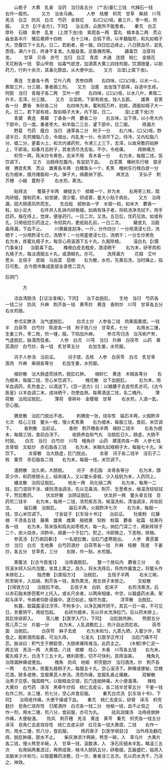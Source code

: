 <!-- { "loadSidebar": true } -->
　　山栀子　大黄　乳香　没药　当归各五分　(艹舌)蒌仁三钱　代赭石一钱　　右作一服煎。
　　又方　治坐马痈。
　　人参　桔梗　枳壳　甘草　柴胡　川芎　羌活　白芷　防风　白朮　芍药　金银花　　右(口父)咀，姜三片，枣一枚，煎服。　　又方 【《千金方》，下同】 　治五痔，众医所不能愈者。　　秦艽　白芷　厚朴　石楠　紫参　乱发　(上庶下虫)虫　紫菀各一两　雷丸　槁本各二两　贯众　蝱虫各半斤　猪后悬蹄十四枚　　右十三味，合捣下筛，以羊髓脂煎，和丸如梧子大，空腹饮下十五丸，日二。若剧者，夜一服。四日肛边痒止，八日脓血尽，鼠乳悉痊。满六十日，终身不复发。久服益善。忌鱼猪肉等。
　　蠲毒饮　治穿裆发。
　　甘草　贝母　赤芍　当归　白芷　青皮　木通　连翘　桃仁　金银花　天花粉各一钱　穿山甲炮　如毒气欲泄，加酒蒸大黄三四钱煎服。饮酒随量，以助药力，行利十余次，其毒化脓血，从大便中出。　　又方　治湿(上匿下虫)。

　　黄连　生姜各十两　艾叶八两　苦参四两　　右四味，(口父)咀，以水一斗，煮取三升，分三服，重者服三剂。　　又方　治匿　虫虫蚀下部痒，谷道中生疮。　　阿胶　当归　青葙子各二两　艾叶一把　　右四味，(口父)咀，以水八升，煮取二升半，去滓，分三服。　　又方　治湿病，下部有疮虫，蚀人五脏。　　雄黄　皂荚各一分　麝香　朱砂各二分　　右四味为末，蜜和捣万杵，初病，酒服如梧子大一丸，日二。若下部有疮，取如梧子大末，内下部，日二。
　　湿(上匿下虫)方
　　青黛　黄连　黄蘗　丁香各一两　麝香二分　　右五味，治下筛，以小枣大内下部中，日一度。重者枣大，和羊脂二三合，灌下部中，日二服。
　　痔漏方
　　野葛　芍药　薤白　当归　通草各二分　附子一分　　右六味，(口父)咀，酢浸半日，先煎猪脂八合，令烟出，内乱发一分，令消尽下之。待冷，又内松脂八分、蜡二分，更着火上，和次内诸药煎，令沸三上三下，去滓，以故帛敷药贴肿上，干即易。如春月去附子，其发须尽洗去垢，不尔，令疮痛。
　　痔肿痛方
　　枳壳一两，陈米炒令黄色，去米不用　青木香一分　　右为末，每服二钱，饭饮调下。
　　又方　治肠痔在腹内，有鼠奶下血。　　白芜荑　椿树东行根　狼牙根　猬皮炙焦　贯众　雄黄各半两　白鳝鱼头一个，炙焦　槐树东行根白皮一分　　右为细末，腊月猪脂和一丸，弹子大，绵裹纳下部。
　　淋洗法
　　天仙子　荆芥穗　小椒　蔓荆子
　　右水煎，熏洗。

　　贴痔法
　　蜀葵子半两　蝉蜕五个　槟榔一个，并为末　　右用枣三枚，取肉研细，搜和药末，如觉硬，滴少蜜，研成膏，量大小贴于病处。　　又方　治痔漏，因大肠感风热而生。　　生白砒　腻粉各一字　水银一粒，如米大　麝香一粒，如小豆大　　右件并入乳钵内研极细，如病有珠子者，将矾汤净洗拭干，用手捻药，揩在痔上，觉痒，便是药行。一日二次。又洗。五日后，住药见效。如或有孔，只用纸捻引药送之，令彻其内，更纸贴孔前，一日二次。
　　蘗皮丸　治脏毒痔漏，下血不止。
　　川黄蘗皮刮净，一斤，分作四分：一分用酒浸七日，洗晒干；一分用酢浸七日，洗晒干；一分用童便浸七日，洗晒干；一分生炒黑色　　右为末，炼蜜丸梧子大，每空心用温酒下五十丸，久服除根。
　　温白丸 【《儒门事亲》】 　治脏毒下血。　　椿根白皮去粗皮，酒浸晒干
　　右为末，研枣肉和丸梧子大，每淡酒服五十丸，或酒糊丸，亦可。
　　洗痔漏方
　　花椒　艾叶　葱头　五倍子　皮硝　马齿菜　茄根　　右为散，水煎，先熏后洗，当时痛止，指日可愈。
古今图书集成医部全录卷二百九

后阴门

　　　　方

　　凉血清肠汤 【《证治准绳》，下同】 　治下血脱肛。　　生地　当归　芍药各一钱二分　防风　升麻　荆芥各一钱　黄芩炒　黄连　香附炒　川芎　甘草各五分　　右水煎服。

　　参朮实脾汤　治气虚脱肛。
　　白朮土炒　人参各二钱　肉果面裹煨，一钱半　白茯苓　白芍炒　陈皮各一钱　附子炮八分　甘草炙，七分　　右用水二锺，生姜三外，枣二枚，煎一锺，服。下陷加升麻。
　　参朮芎归汤　治泻痢产育，气虚脱肛，脉濡而弦者。　　人参　白朮　川芎　当归　升麻　白茯苓　山药　黄芪酒炒　白芍炒，各一钱　炙甘草五分　　右加生姜，水煎服。

　　诃子人参汤　治前证。
　　诃子煨，去核　人参　白茯苓　白朮　炙甘草　莲肉　升麻　柴胡各等分　　右加生姜，水煎服。

　　缩砂散　治大肠虚而挟热，脱肛红肿。　　缩砂仁　黄连　木贼各等分
　　右为细末，每服二钱，空心米饮调下。
　　槐花散　治下血脱肛。
　　右为末，用羊血调药，炙热食之，以酒送下。《百一选方》曰：以猪腰子去皮煎炙亦可。《古今医鉴》以羊血调二末，成块晒干，勿使血熟，每黄酒送二钱，名二槐丹。
　　薄荷散　治阳证脱肛。
　　薄荷　骨碎补　金樱根　甘草
　　右水煎，入酒一匙，空心服。

　　猬皮散　治肛门脱出不收。
　　刺猬皮一张，烧存性　磁石半两，火煅酢淬七次　桂心三钱　鳖头一枚，慢火炙焦黄　　右为细末，每服三钱，食前，米饮调下。
　　香荆散　治前证。
　　香附　荆芥穗各半两　缩砂二钱半
　　右各为细末，每服三钱，食前白汤下。
　　收肠养血和气丸　治脱肛日久，肠虚，大肠不时脱。　　白朮　当归　白芍炒　川芎　槐角炒　山药　建莲肉各一两　人参七钱　龙骨煅　文蛤炒　赤石脂各三钱　　右为末，米糊丸如梧桐子大，每服七十丸，米饮下。
　　龙骨散　治大肠虚，肛门脱出。
　　龙骨　诃子各二钱半　没石子二枚　粟壳　赤石脂各二钱　　右为末，每服一钱，米饮调下。

　　濇肠散　治久痢，大肠脱。
　　诃子　赤石脂　龙骨各等分
　　右为末，腊茶少许，和药掺肠头上，绢帛揉入，又以鳖头骨煅，少入枯矾为末，入药同上。
　　蟠龙散　治阳证脱肛。
　　地龙一两　风化硝二两
　　右为末，每用一二钱，肛门湿则干涂，燥则清油调涂，先以见毒消、荆芥、生葱煮水，候温洗轻轻拭干，然后敷药。
　　伏龙肝散　治阴证脱肛。
　　伏龙肝一两　鳖头骨五钱　百药煎二钱半　　右为末，每用一二钱，浓煎紫苏汤，候温洗和，清油调涂，并如前法。
　　磁石散　治脱肛。
　　磁石半两，火煅酢淬七次
　　右为末，每服一钱，空心米饮调下。
　　寸金锭子 【《东垣十书》】 　治前证。　　牡蛎粉　红藤根　干漆各五钱　藤黄　雄黄　雌黄　舶硫黄　轻粉　粉霜　麝香　砒霜　枯黄丹各一钱　　右为末，陈米饭和捣丸如枣核大，每一丸，纳肛门深二寸，用新砖球子二个，炭火烧赤，淬酢中，绵裹一个于肛门，熨之，冷即换之，下恶物，除根。
　　参芪汤 【《万病回春》】 　一名提肛散，治肛门虚寒脱出。　　人参　黄芪蜜炒　当归　白朮　生地黄　白芍药酒炒　白茯苓各一钱　升麻　桔梗　陈皮　干姜炒，各五分　甘草炙，三分　　右銼，作一贴，水煎服。

　　熏鳖法 【《古今医鉴》】 　治痔漏脱肛。　　鳖一个放坛内　麝香三分
　　右将滚水倾入坛内泡鳖，坐其上熏之，良久，将水洗痔后，将肉作羹食之，将鳖头作末掺肛上。
　　独虎散 【《直指方》】 　治脱肛。　　五倍子半两
　　右水三碗，煎至碗半，入焰硝、荆芥各一钱，乘热熏洗，用五倍子末掺之。
　　文蛤散 【《得效方》】 　治脱肛不收。　　五倍子末　白矾　蛇床子
　　右煎汤熏洗，后以赤石脂末掺芭蕉叶上托入。或长尺余者，以两床相接，中空，以器盛药水满，架起与床平，令病者仰卧浸器中，逐日如此，缩尽为度。
　　浮萍散　治脱肛。
　　秋暮，取霜露浸过浮萍，不拘多少，以净瓦摊开阴干。其瓦一日一易，不可见日，务要阴干，用纸包起。　　右研为细末，先以井水洗净肛门，后以药末掺上，其肛徐徐即入。
　　孩儿散 【《医学入门》，下同】 　治肛脱热肿。　　熊胆五分　孩儿茶二分　片脑一分
　　右为末，人乳调敷肛上，热汁自出而肛收。
　　茯苓面　治脱肛。
　　白茯苓　麻子去皮
　　右为末和匀，九蒸九晒，入蜜少许，常食之，能断酒肉盐酱，可治久痔。
　　七圣丸 【《医学正传》】 　治肛门痛不可忍。脉诀曰：积气生于脾脏旁，大肠疼痛阵难当。此药主之。　　(木郁)李仁泥一两五钱　羌活一两　大黄煨，八钱　槟榔　桂心　木香　川芎各五钱　　右为末，蜜丸梧子大，白汤下三五十丸，微利即愈，切不可快利，其痔滋甚。
　　槐角丸　治痔漏肿痛或便血。
　　槐角　防风　地榆　枳壳麸炒　当归酒洗，炒　荆芥各一两　　右为末，炼蜜丸梧桐子大，每服五十丸，空心滚汤下。肿痛或便秘，饮槐花酒。脓多或倦，宜服黄芪人参汤。溃而作痛，宜服乳香止痛散。
　　双解散　治男子交感，强固精气，以致精血交错，肛门连拗肿痛，大小便濇滞。　　辣桂　大黄炒　白芍药　泽泻　黑牵牛炒捣　桃仁去皮尖，各二钱半甘草五分　干姜一钱　　右作二剂，水二锺，煎七分，空心并食前服。
　　秦艽白朮汤 【《东垣十书》，下同】 　治痔疮作痛，大便干燥或下血。　　秦艽　桃仁去皮尖，研膏　泽泻　枳壳麸炒　皂角仁烧存性　归尾酒拌　白朮各一钱二分　地榆一钱，血不止倍之　　右作一剂，用水二锺，煎八分，食前服，亦可为丸。
　　祛风润燥汤　治痔疮焮肿作痛，大便秘濇。　　防风　荆芥穗　羌活　黄连　黄芩　秦艽　枳壳各一钱五分　泽泻　皂角仁去皮烧存性　桃仁去皮尖研　红花各一钱大黄煨，二钱　　右作一剂，用水二锺，煎八分，食前服。
　　痔药膏子 【《医学纲目》】 　治外痔及翻花痔，脱肛肿痛，脓水不止。　　柴灰淋浓汁两碗，熬至一碗，入　草乌片　大黄片各二钱，慢火熬至半碗，入　甘草一钱，滚数沸，入　净石灰细未半匙，略滚三五次　　右用绢两重滤过，再熬成膏，候冷入胆矾五分，研极细，瓦器盛贮，临用入龙脑末少许和匀，以银篦蘸药涂敷，日一次，重者涂三五次。先以药水洗干，乃涂之，神效。
